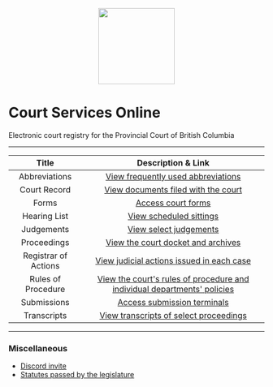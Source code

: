 <p align="center">
<img width="150" height="150" src="https://cdn.discordapp.com/attachments/824471788980404234/928871221066600478/images.png">
</p>

# Court Services Online 
Electronic court registry for the Provincial Court of British Columbia

---

| Title | Description & Link |
| :---: | :---: |
| Abbreviations | [View frequently used abbreviations](https://github.com/koala4lif/Provincial-Court-of-British-Columbia/blob/main/Resources/Abbreviations.md)
| Court Record | [View documents filed with the court](https://github.com/koala4lif/Provincial-Court-of-British-Columbia/tree/main/Court%20Record)
| Forms | [Access court forms](https://github.com/koala4lif/Provincial-Court-of-British-Columbia/blob/main/Resources/Forms.md)
| Hearing List | [View scheduled sittings](https://github.com/koala4lif/Provincial-Court-of-British-Columbia/blob/main/Resources/Hearing%20List.md)
| Judgements | [View select judgements](https://github.com/koala4lif/Provincial-Court-of-British-Columbia/tree/main/Judgements)
| Proceedings | [View the court docket and archives](https://github.com/koala4lif/Provincial-Court-of-British-Columbia/blob/main/Resources/Proceedings.md)
| Registrar of Actions | [View judicial actions issued in each case](https://github.com/koala4lif/Provincial-Court-of-British-Columbia/tree/main/Registrar%20of%20Actions)
| Rules of Procedure | [View the court's rules of procedure and individual departments' policies](https://github.com/koala4lif/Provincial-Court-of-British-Columbia/tree/main/Rules%20of%20Procedure)
| Submissions | [Access submission terminals](https://github.com/koala4lif/Provincial-Court-of-British-Columbia/blob/main/Resources/Submissions.md)
| Transcripts | [View transcripts of select proceedings](https://github.com/koala4lif/Provincial-Court-of-British-Columbia/tree/main/Transcripts)

---

### Miscellaneous 
- [Discord invite](https://discord.gg/FmEEFEJWeC)
- [Statutes passed by the legislature](https://github.com/koala4lif/Provincial-Court-of-British-Columbia/tree/main/Statutes)
